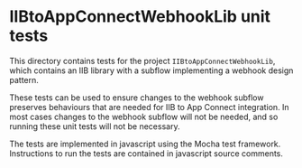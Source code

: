 # IIBtoAppConnectWebhookLib unit tests
This directory contains tests for the project `IIBtoAppConnectWebhookLib`, which contains an IIB library 
with a subflow implementing a webhook design pattern.

These tests can be used to ensure changes to the webhook subflow preserves behaviours that are needed
for IIB to App Connect integration. In most cases changes to the webhook subflow will not be needed, and
so running these unit tests will not be necessary.

The tests are implemented in javascript using the Mocha test framework. Instructions to run the tests are
contained in javascript source comments.

